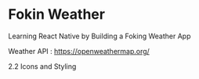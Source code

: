 # Fokin Weather

Learning React Native by Building a Foking Weather App

Weather API : https://openweathermap.org/

2.2 Icons and Styling
